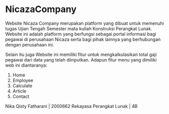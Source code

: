# NicazaCompany
Website Nicaza Company merupakan platform yang dibuat 
untuk memenuhi tugas Ujian Tengah Semester mata kuliah Konstruksi Perangkat Lunak.
Website ini adalah platform yang berfungsi sebagai portal informasi bagi pegawai di 
perusahaan Nicaza serta bagi pihak lainnya yang berhubungan dengan perusahaan ini.

Selain itu juga Website ini memiliki fitur untuk mengkalkulasikan total gaji pegawai
dari data yang telah diinputkan. Adapun fitur menu yang dimiliki web ini diantaranya:
1. Home
2. Employee
3. Calculate
4. Article
5. Contact

 Nika Qisty Fatharani | 2000662
 Rekayasa Perangkat Lunak | 4B

